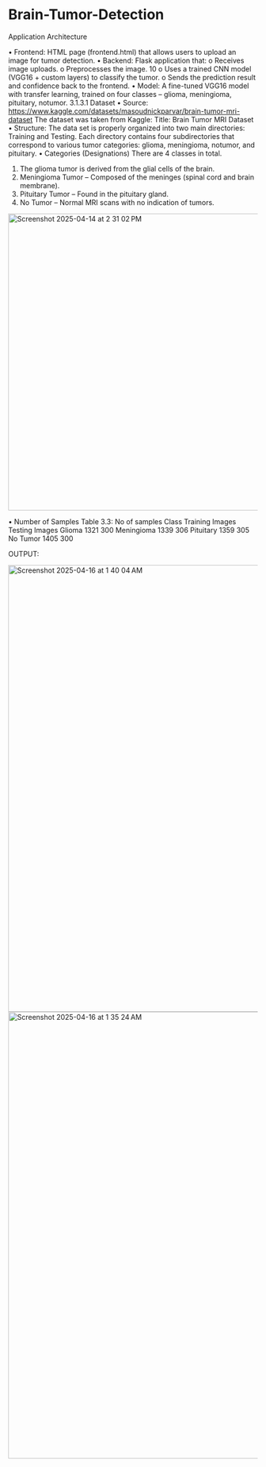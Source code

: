 # Brain-Tumor-Detection

Application Architecture

• Frontend: HTML page (frontend.html) that allows users to upload an image for tumor detection.
• Backend: Flask application that:
o Receives image uploads.
o Preprocesses the image.
10
o Uses a trained CNN model (VGG16 + custom layers) to classify the tumor.
o Sends the prediction result and confidence back to the frontend.
• Model: A fine-tuned VGG16 model with transfer learning, trained on four classes – glioma, meningioma,
pituitary, notumor.
3.1.3.1 Dataset
• Source: https://www.kaggle.com/datasets/masoudnickparvar/brain-tumor-mri-dataset
The dataset was taken from Kaggle:
Title: Brain Tumor MRI Dataset
• Structure:
The data set is properly organized into two main directories: Training and Testing.
Each directory contains four subdirectories that correspond to various tumor categories: glioma, meningioma,
notumor, and pituitary.
• Categories (Designations)
There are 4 classes in total.
1. The glioma tumor is derived from the glial cells of the brain.
2. Meningioma Tumor – Composed of the meninges (spinal cord and brain membrane).
3. Pituitary Tumor – Found in the pituitary gland.
4. No Tumor – Normal MRI scans with no indication of tumors.

<img width="1305" height="598" alt="Screenshot 2025-04-14 at 2 31 02 PM" src="https://github.com/user-attachments/assets/b06805d0-c88e-4a79-9084-9f51631d9d2c" />


• Number of Samples
Table 3.3: No of samples
Class Training Images Testing Images
Glioma 1321 300
Meningioma 1339 306
Pituitary 1359 305
No Tumor 1405 300

OUTPUT:

<img width="1440" height="900" alt="Screenshot 2025-04-16 at 1 40 04 AM" src="https://github.com/user-attachments/assets/4d4a33ec-4a71-4786-891a-72a78163dd40" />

<img width="1440" height="900" alt="Screenshot 2025-04-16 at 1 35 24 AM" src="https://github.com/user-attachments/assets/1fbeb897-ee40-412b-bc86-17e170d5a021" />



